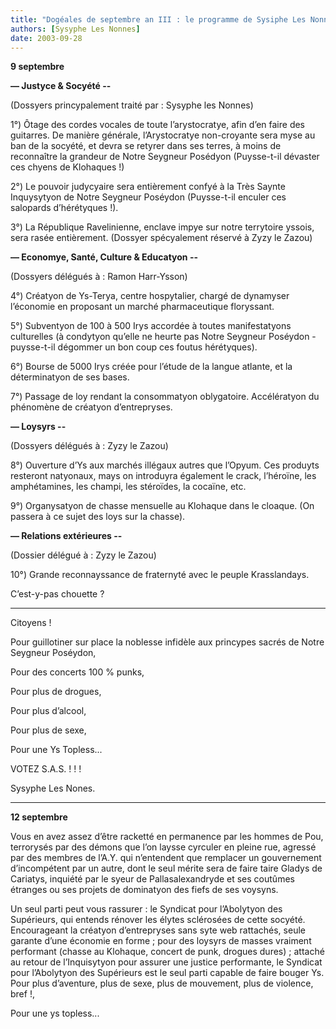 ```yaml
---
title: "Dogéales de septembre an III : le programme de Sysiphe Les Nonnes"
authors: [Sysyphe Les Nonnes]
date: 2003-09-28
---
```


**9 septembre**

**— Justyce & Socyété --**

(Dossyers princypalement traité par : Sysyphe les Nonnes)

1°) Ôtage des cordes vocales de toute l’arystocratye, afin d’en faire des guitarres. De manière générale, l’Arystocratye non-croyante sera myse au ban de la socyété, et devra se retyrer dans ses terres, à moins de reconnaître la grandeur de Notre Seygneur Posédyon (Puysse-t-il dévaster ces chyens de Klohaques !)

2°) Le pouvoir judycyaire sera entièrement confyé à la Très Saynte Inquysytyon de Notre Seygneur Poséydon (Puysse-t-il enculer ces salopards d’hérétyques !).

3°) La République Ravelinienne, enclave impye sur notre terrytoire yssois, sera rasée entièrement. (Dossyer spécyalement réservé à Zyzy le Zazou)

**— Economye, Santé, Culture & Educatyon --**

(Dossyers délégués à : Ramon Harr-Ysson)

4°) Créatyon de Ys-Terya, centre hospytalier, chargé de dynamyser l’économie en proposant un marché pharmaceutique floryssant.

5°) Subventyon de 100 à 500 Irys accordée à toutes manifestatyons culturelles (à condytyon qu’elle ne heurte pas Notre Seygneur Poséydon - puysse-t-il dégommer un bon coup ces foutus hérétyques).

6°) Bourse de 5000 Irys créée pour l’étude de la langue atlante, et la déterminatyon de ses bases.

7°) Passage de loy rendant la consommatyon oblygatoire. Accélératyon du phénomène de créatyon d’entrepryses.

**— Loysyrs --**

(Dossyers délégués à : Zyzy le Zazou)

8°) Ouverture d’Ys aux marchés illégaux autres que l’Opyum. Ces produyts resteront natyonaux, mays on introduyra également le crack, l’héroïne, les amphétamines, les champi, les stéroïdes, la cocaïne, etc.

9°) Organysatyon de chasse mensuelle au Klohaque dans le cloaque. (On passera à ce sujet des loys sur la chasse).

**— Relations extérieures --**

(Dossier délégué à : Zyzy le Zazou)

10°) Grande reconnayssance de fraternyté avec le peuple Krasslandays.

C’est-y-pas chouette ?

---

Citoyens !

Pour guillotiner sur place la noblesse infidèle aux princypes sacrés de Notre Seygneur Poséydon,

Pour des concerts 100 % punks,

Pour plus de drogues,

Pour plus d’alcool,

Pour plus de sexe,

Pour une Ys Topless...

VOTEZ S.A.S. ! ! !

Sysyphe Les Nones.

---

**12 septembre**

Vous en avez assez d’être racketté en permanence par les hommes de Pou, terrorysés par des démons que l’on laysse cyrculer en pleine rue, agressé par des membres de l’A.Y. qui n’entendent que remplacer un gouvernement d’incompétent par un autre, dont le seul mérite sera de faire taire Gladys de Cariatys, inquiété par le syeur de Pallasalexandryde et ses coutûmes étranges ou ses projets de dominatyon des fiefs de ses voysyns.

Un seul parti peut vous rassurer : le Syndicat pour l’Abolytyon des Supérieurs, qui entends rénover les élytes sclérosées de cette socyété. Encourageant la créatyon d’entrepryses sans syte web rattachés, seule garante d’une économie en forme ; pour des loysyrs de masses vraiment performant (chasse au Klohaque, concert de punk, drogues dures) ; attaché au retour de l’Inquisytyon pour assurer une justice performante, le Syndicat pour l’Abolytyon des Supérieurs est le seul parti capable de faire bouger Ys. Pour plus d’aventure, plus de sexe, plus de mouvement, plus de violence, bref !,

Pour une ys topless...